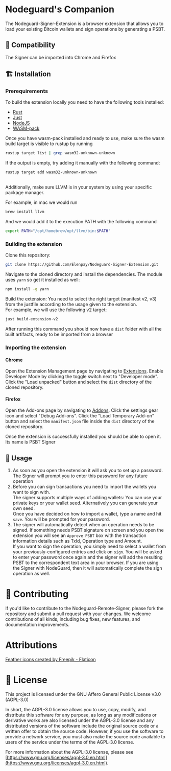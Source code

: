 # Nodeguard's Companion

The Nodeguard-Signer-Extension is a browser extension that allows you to load your existing Bitcoin wallets and sign operations by generating a PSBT.


## 🧩 Compatibility
The Signer can be imported into Chrome and Firefox
## 🏗 Installation
### Prerequirements
To build the extension locally you need to have the following tools installed:

* [Rust](https://www.rust-lang.org/tools/install)
* [Just](https://github.com/casey/just)
* [NodeJS](https://nodejs.org/en)
* [WASM-pack](https://rustwasm.github.io/wasm-pack/installer/)
 
Once you have wasm-pack installed and ready to use, make sure the wasm build target is visible to rustup by running
```sh
rustup target list | grep wasm32-unknown-unknown
```
If the output is empty, try adding it manually with the following command:
```
rustup target add wasm32-unknown-unknown
```
\
Additionally, make sure LLVM is in your system by using your specific package manager.

For example, in mac we would run

```sh
brew install llvm
```

And we would add it to the execution PATH with the following command
```sh
export PATH="/opt/homebrew/opt/llvm/bin:$PATH"
```

### Building the extension

Clone this repository:
```sh
git clone https://github.com/Elenpay/Nodeguard-Signer-Extension.git
```
Navigate to the cloned directory and install the dependencies. The module uses `yarn` so get it installed as well:
```sh
npm install -g yarn
```

Build the extension:
You need to select the right target (manifest v2, v3) from the justfile according to the usage given to the extension.  
For example, we will use the following v2 target:
```sh
just build-extension-v2
```
After running this command you should now have a `dist` folder with all the built artifacts, ready to be imported from a browser 

### Importing the extension
#### Chrome
Open the Extension Management page by navigating to [Extensions](chrome://extensions). Enable Developer Mode by clicking the toggle switch next to "Developer mode". Click the "Load unpacked" button and select the `dist` directory of the cloned repository.
#### Firefox
Open the Add-ons page by navigating to [Addons](about:addons). Click the settings gear icon and select "Debug Add-ons". Click the "Load Temporary Add-on" button and select the `manifest.json` file inside the `dist` directory of the cloned repository.

Once the extension is successfully installed you should be able to open it. Its name is PSBT Signer
## 🚀 Usage

1. As soon as you open the extension it will ask you to set up a password. The Signer will prompt you to enter this password for any future operation
2. Before you can sign transactions you need to import the wallets you want to sign with.  
The signer supports multiple ways of adding wallets: You can use your private keys or your wallet seed. Alternatively you can generate your own seed.  
Once you have decided on how to import a wallet, type a name and hit `save`. You will be prompted for your password.
3. The signer will automatically detect when an operation needs to be signed. If something needs PSBT signature on screen and you open the extension you will see an `Approve PSBT` box with
the transaction information details such as TxId, Operation type and Amount.  
If you want to sign the operation, you simply need to select a wallet from your previously-configured entries and click on `sign`. You will be asked to enter your password once again and the signer will 
add the resulting PSBT to the correspondent text area in your browser. If you are using the Signer with NodeGuard, then it will automatically complete the sign operation as well.



# 🤝 Contributing

  If you'd like to contribute to the Nodeguard-Remote-Signer, please fork
  the repository and submit a pull request with your changes. We welcome
  contributions of all kinds, including bug fixes, new features, and
  documentation improvements.  

# Attributions
<a href="https://www.flaticon.com/free-icons/feather" title="feather icons">Feather icons created by Freepik - Flaticon</a>

# 🔐 License

This project is licensed under the GNU Affero General Public License v3.0 (AGPL-3.0)

In short, the AGPL-3.0 license allows you to use, copy, modify, and distribute this software for any purpose, as long as any modifications or derivative works are also licensed under the AGPL-3.0 license and any distributed versions of the software include the original source code or a written offer to obtain the source code. However, if you use the software to provide a network service, you must also make the source code available to users of the service under the terms of the AGPL-3.0 license.

For more information about the AGPL-3.0 license, please see [https://www.gnu.org/licenses/agpl-3.0.en.html](https://www.gnu.org/licenses/agpl-3.0.en.html).



